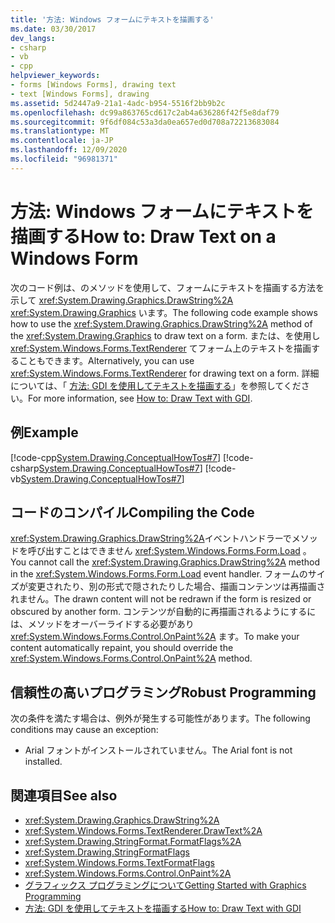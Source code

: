 ```yaml
---
title: '方法: Windows フォームにテキストを描画する'
ms.date: 03/30/2017
dev_langs:
- csharp
- vb
- cpp
helpviewer_keywords:
- forms [Windows Forms], drawing text
- text [Windows Forms], drawing
ms.assetid: 5d2447a9-21a1-4adc-b954-5516f2bb9b2c
ms.openlocfilehash: dc99a863765cd617c2ab4a636286f42f5e8daf79
ms.sourcegitcommit: 9f6df084c53a3da0ea657ed0d708a72213683084
ms.translationtype: MT
ms.contentlocale: ja-JP
ms.lasthandoff: 12/09/2020
ms.locfileid: "96981371"
---
```

# <a name="how-to-draw-text-on-a-windows-form"></a><span data-ttu-id="4e2fd-102">方法: Windows フォームにテキストを描画する</span><span class="sxs-lookup"><span data-stu-id="4e2fd-102">How to: Draw Text on a Windows Form</span></span>
<span data-ttu-id="4e2fd-103">次のコード例は、のメソッドを使用して、フォームにテキストを描画する方法を示して <xref:System.Drawing.Graphics.DrawString%2A> <xref:System.Drawing.Graphics> います。</span><span class="sxs-lookup"><span data-stu-id="4e2fd-103">The following code example shows how to use the <xref:System.Drawing.Graphics.DrawString%2A> method of the <xref:System.Drawing.Graphics> to draw text on a form.</span></span> <span data-ttu-id="4e2fd-104">または、を使用し <xref:System.Windows.Forms.TextRenderer> てフォーム上のテキストを描画することもできます。</span><span class="sxs-lookup"><span data-stu-id="4e2fd-104">Alternatively, you can use <xref:System.Windows.Forms.TextRenderer> for drawing text on a form.</span></span> <span data-ttu-id="4e2fd-105">詳細については、「 [方法: GDI を使用してテキストを描画する](how-to-draw-text-with-gdi.md)」を参照してください。</span><span class="sxs-lookup"><span data-stu-id="4e2fd-105">For more information, see [How to: Draw Text with GDI](how-to-draw-text-with-gdi.md).</span></span>  
  
## <a name="example"></a><span data-ttu-id="4e2fd-106">例</span><span class="sxs-lookup"><span data-stu-id="4e2fd-106">Example</span></span>  
 [!code-cpp[System.Drawing.ConceptualHowTos#7](~/samples/snippets/cpp/VS_Snippets_Winforms/System.Drawing.ConceptualHowTos/cpp/form1.cpp#7)]
 [!code-csharp[System.Drawing.ConceptualHowTos#7](~/samples/snippets/csharp/VS_Snippets_Winforms/System.Drawing.ConceptualHowTos/CS/form1.cs#7)]
 [!code-vb[System.Drawing.ConceptualHowTos#7](~/samples/snippets/visualbasic/VS_Snippets_Winforms/System.Drawing.ConceptualHowTos/VB/form1.vb#7)]  
  
## <a name="compiling-the-code"></a><span data-ttu-id="4e2fd-107">コードのコンパイル</span><span class="sxs-lookup"><span data-stu-id="4e2fd-107">Compiling the Code</span></span>  
 <span data-ttu-id="4e2fd-108"><xref:System.Drawing.Graphics.DrawString%2A>イベントハンドラーでメソッドを呼び出すことはできません <xref:System.Windows.Forms.Form.Load> 。</span><span class="sxs-lookup"><span data-stu-id="4e2fd-108">You cannot call the <xref:System.Drawing.Graphics.DrawString%2A> method in the <xref:System.Windows.Forms.Form.Load> event handler.</span></span> <span data-ttu-id="4e2fd-109">フォームのサイズが変更されたり、別の形式で隠されたりした場合、描画コンテンツは再描画されません。</span><span class="sxs-lookup"><span data-stu-id="4e2fd-109">The drawn content will not be redrawn if the form is resized or obscured by another form.</span></span> <span data-ttu-id="4e2fd-110">コンテンツが自動的に再描画されるようにするには、メソッドをオーバーライドする必要があり <xref:System.Windows.Forms.Control.OnPaint%2A> ます。</span><span class="sxs-lookup"><span data-stu-id="4e2fd-110">To make your content automatically repaint, you should override the <xref:System.Windows.Forms.Control.OnPaint%2A> method.</span></span>  
  
## <a name="robust-programming"></a><span data-ttu-id="4e2fd-111">信頼性の高いプログラミング</span><span class="sxs-lookup"><span data-stu-id="4e2fd-111">Robust Programming</span></span>  
 <span data-ttu-id="4e2fd-112">次の条件を満たす場合は、例外が発生する可能性があります。</span><span class="sxs-lookup"><span data-stu-id="4e2fd-112">The following conditions may cause an exception:</span></span>  
  
- <span data-ttu-id="4e2fd-113">Arial フォントがインストールされていません。</span><span class="sxs-lookup"><span data-stu-id="4e2fd-113">The Arial font is not installed.</span></span>  
  
## <a name="see-also"></a><span data-ttu-id="4e2fd-114">関連項目</span><span class="sxs-lookup"><span data-stu-id="4e2fd-114">See also</span></span>

- <xref:System.Drawing.Graphics.DrawString%2A>
- <xref:System.Windows.Forms.TextRenderer.DrawText%2A>
- <xref:System.Drawing.StringFormat.FormatFlags%2A>
- <xref:System.Drawing.StringFormatFlags>
- <xref:System.Windows.Forms.TextFormatFlags>
- <xref:System.Windows.Forms.Control.OnPaint%2A>
- [<span data-ttu-id="4e2fd-115">グラフィックス プログラミングについて</span><span class="sxs-lookup"><span data-stu-id="4e2fd-115">Getting Started with Graphics Programming</span></span>](getting-started-with-graphics-programming.md)
- [<span data-ttu-id="4e2fd-116">方法: GDI を使用してテキストを描画する</span><span class="sxs-lookup"><span data-stu-id="4e2fd-116">How to: Draw Text with GDI</span></span>](how-to-draw-text-with-gdi.md)
